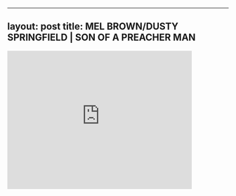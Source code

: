 

---
layout: post
title: MEL BROWN/DUSTY SPRINGFIELD | SON OF A PREACHER MAN
---


<iframe width="420" height="315" src="http://www.youtube.com/embed/NpVTYTGlado" frameborder="0" allowfullscreen></iframe>

